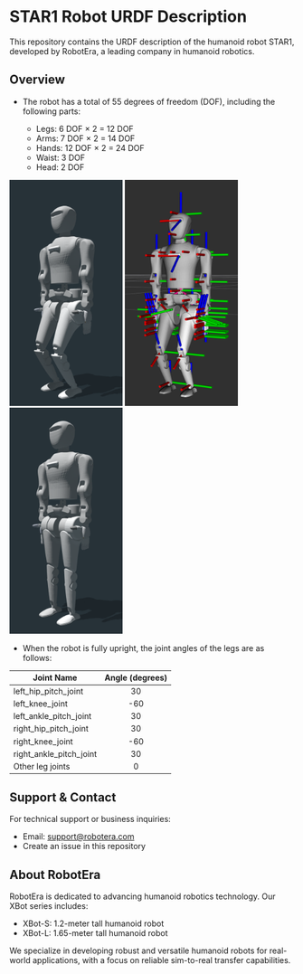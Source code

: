 # STAR1 Robot URDF Description

This repository contains the URDF description of the humanoid robot STAR1, developed by RobotEra, a leading company in humanoid robotics.

## Overview



- The robot has a total of 55 degrees of freedom (DOF), including the following parts:
  


  - Legs: 6 DOF × 2 = 12 DOF
  - Arms: 7 DOF × 2 = 14 DOF
  - Hands: 12 DOF × 2 = 24 DOF
  - Waist: 3 DOF
  - Head: 2 DOF

<img src="./images/zero_position.png" alt="zero_position" width="200">
<img src="./images/coordinate.png" alt="coordinate" width="200">
<img src="./images/upright.png" alt="upright" width="200">

- When the robot is fully upright, the joint angles of the legs are as follows:

| Joint Name                 | Angle (degrees) |
|----------------------------|:---------------:|
| left_hip_pitch_joint       |        30       |
| left_knee_joint            |       -60       |
| left_ankle_pitch_joint     |        30       |
| right_hip_pitch_joint      |        30       |
| right_knee_joint           |       -60       |
| right_ankle_pitch_joint    |        30       |
| Other leg joints           |         0       |



## Support & Contact

For technical support or business inquiries:
- Email: support@robotera.com
- Create an issue in this repository

## About RobotEra

RobotEra is dedicated to advancing humanoid robotics technology. Our XBot series includes:
- XBot-S: 1.2-meter tall humanoid robot
- XBot-L: 1.65-meter tall humanoid robot

We specialize in developing robust and versatile humanoid robots for real-world applications, with a focus on reliable sim-to-real transfer capabilities. 